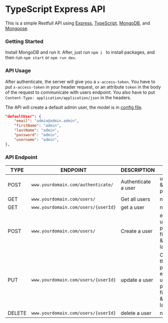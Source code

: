 # TypeScript Express API

This is a simple Restfull API using [Express](http://expressjs.com/fr/), [TypeScript](http://definitelytyped.org/), [MongoDB](https://www.mongodb.com/), and [Mongoose](http://mongoosejs.com/docs/).



### Getting Started

Install MongoDB and run it. After, just run  `npm i ` to install packages, and then run  `npm start` or `npm run dev`. 



### API Usage

After authenticate, the server will give you a `x-access-token`. You have to put `x-access-token` in your header request, or an attribute `token` in the body of the request to communicate with users endpoint. You also have to put `Content-Type: application/application/json` in the headers. 

The API will create a default admin user, the model is in [config file](./src/config/config.ts).

```json
"defaultUser": {
	"email": "admin@admin.admin",
	"firstName": "admin",
	"lastName": "admin",
	"password": "admin",
	"username": "admin",
},
```

### API Endpoint


| TYPE   | ENDPOINT                            | DESCRIPTION         | BODY                                                                    |
| ------ | ----------------------------------- | ------------------- | ----------------------------------------------------------------------- |
| POST   | `www.yourdomain.com/authenticate/`  | Authenticate a user | username & password                                                     |
| GET    | `www.yourdomain.com/users/`         | Get all users       | none                                                                    |
| GET    | `www.yourdomain.com/users/{userId}` | get a user          | none                                                                    |
| POST   | `www.yourdomain.com/users/`         | Create a user       | email, username, password, firstName & lastName                         |
| PUT    | `www.yourdomain.com/users/{userId}` | update a user       | One of theses property: email, username, password, firstName & lastName |
| DELETE | `www.yourdomain.com/users/{userId}` | delete a user       | none                                                                    |
